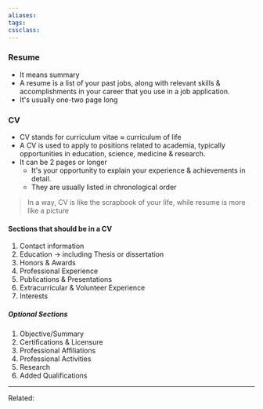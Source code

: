 ```yaml
---
aliases:
tags: 
cssclass:
---
```


### Resume
- It means summary
- A resume is a list of your past jobs, along with relevant skills & accomplishments in your career that you use in a job application.
- It's usually one-two page long


### CV
- CV stands for curriculum vitae ≈ curriculum of life	
- A CV is used to apply to positions related to academia, typically opportunities in education, science, medicine & research.
- It can be 2 pages or longer
	- It's your opportunity to explain your experience & achievements in detail.
	- They are usually listed in chronological order

> In a way, CV is like the scrapbook of your life, while resume is more like a picture 


#### Sections that should be in a CV
1. Contact information
2. Education → including Thesis or dissertation
3. Honors & Awards
4. Professional Experience 
5. Publications & Presentations
6. Extracurricular & Volunteer Experience
7. Interests

##### Optional Sections
1. Objective/Summary
2. Certifications & Licensure
3. Professional Affiliations
4. Professional Activities
5. Research
6. Added Qualifications 

---
Related:


